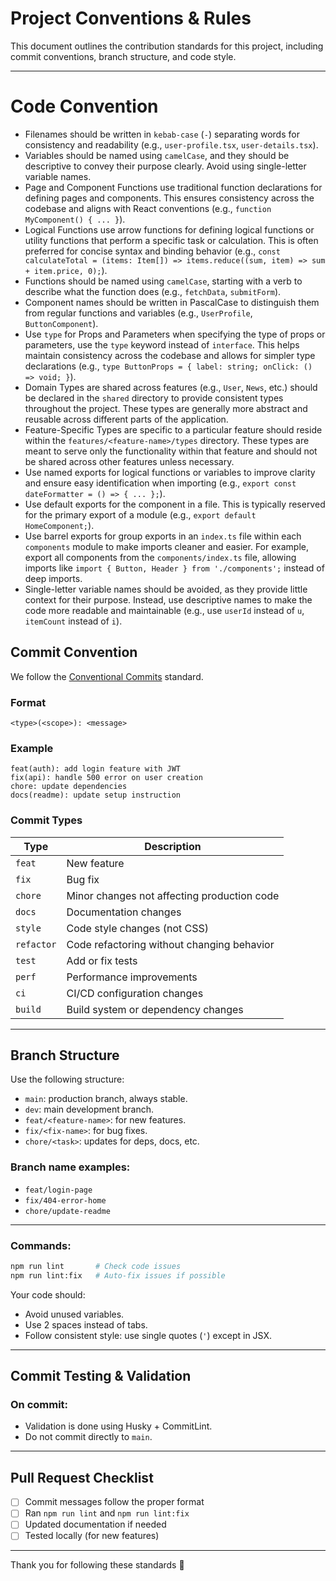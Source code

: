 # Project Conventions & Rules

This document outlines the contribution standards for this project, including commit conventions, branch structure, and code style.

---

# Code Convention

- Filenames should be written in `kebab-case` (`-`) separating words for consistency and readability (e.g., `user-profile.tsx`, `user-details.tsx`).
- Variables should be named using `camelCase`, and they should be descriptive to convey their purpose clearly. Avoid using single-letter variable names.
- Page and Component Functions use traditional function declarations for defining pages and components. This ensures consistency across the codebase and aligns with React conventions (e.g., `function MyComponent() { ... }`).
- Logical Functions use arrow functions for defining logical functions or utility functions that perform a specific task or calculation. This is often preferred for concise syntax and binding behavior (e.g., `const calculateTotal = (items: Item[]) => items.reduce((sum, item) => sum + item.price, 0);`).
- Functions should be named using `camelCase`, starting with a verb to describe what the function does (e.g., `fetchData`, `submitForm`).
- Component names should be written in PascalCase to distinguish them from regular functions and variables (e.g., `UserProfile`, `ButtonComponent`).
- Use `type` for Props and Parameters when specifying the type of props or parameters, use the `type` keyword instead of `interface`. This helps maintain consistency across the codebase and allows for simpler type declarations (e.g., `type ButtonProps = { label: string; onClick: () => void; }`).
- Domain Types are shared across features (e.g., `User`, `News`, etc.) should be declared in the `shared` directory to provide consistent types throughout the project. These types are generally more abstract and reusable across different parts of the application.
- Feature-Specific Types are specific to a particular feature should reside within the `features/<feature-name>/types` directory. These types are meant to serve only the functionality within that feature and should not be shared across other features unless necessary.
- Use named exports for logical functions or variables to improve clarity and ensure easy identification when importing (e.g., `export const dateFormatter = () => { ... };`).
- Use default exports for the component in a file. This is typically reserved for the primary export of a module (e.g., `export default HomeComponent;`).
- Use barrel exports for group exports in an `index.ts` file within each `components` module to make imports cleaner and easier. For example, export all components from the `components/index.ts` file, allowing imports like `import { Button, Header } from './components';` instead of deep imports.
- Single-letter variable names should be avoided, as they provide little context for their purpose. Instead, use descriptive names to make the code more readable and maintainable (e.g., use `userId` instead of `u`, `itemCount` instead of `i`).

## Commit Convention

We follow the [Conventional Commits](https://www.conventionalcommits.org/) standard.

### Format
```
<type>(<scope>): <message>
```

### Example
```
feat(auth): add login feature with JWT
fix(api): handle 500 error on user creation
chore: update dependencies
docs(readme): update setup instruction
```

### Commit Types

| Type       | Description                                |
|------------|--------------------------------------------|
| `feat`     | New feature                                 |
| `fix`      | Bug fix                                     |
| `chore`    | Minor changes not affecting production code |
| `docs`     | Documentation changes                       |
| `style`    | Code style changes (not CSS)                |
| `refactor` | Code refactoring without changing behavior  |
| `test`     | Add or fix tests                            |
| `perf`     | Performance improvements                    |
| `ci`       | CI/CD configuration changes                 |
| `build`    | Build system or dependency changes          |

---

## Branch Structure

Use the following structure:

- `main`: production branch, always stable.
- `dev`: main development branch.
- `feat/<feature-name>`: for new features.
- `fix/<fix-name>`: for bug fixes.
- `chore/<task>`: updates for deps, docs, etc.

### Branch name examples:
- `feat/login-page`
- `fix/404-error-home`
- `chore/update-readme`

---

### Commands:
```bash
npm run lint       # Check code issues
npm run lint:fix   # Auto-fix issues if possible
```

Your code should:
- Avoid unused variables.
- Use 2 spaces instead of tabs.
- Follow consistent style: use single quotes (`'`) except in JSX.

---

## Commit Testing & Validation

### On commit:
- Validation is done using Husky + CommitLint.
- Do not commit directly to `main`.

---

## Pull Request Checklist
- [ ] Commit messages follow the proper format
- [ ] Ran `npm run lint` and `npm run lint:fix`
- [ ] Updated documentation if needed
- [ ] Tested locally (for new features)

---

Thank you for following these standards 🙏